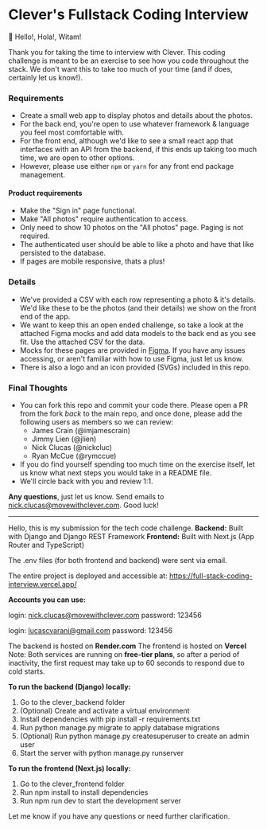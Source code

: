 # Clever's Fullstack Coding Interview

👋 Hello!, Hola!, Witam!

Thank you for taking the time to interview with Clever. This coding challenge is meant to be an exercise to see how you code throughout the stack. We don't want this to take too much of your time (and if does, certainly let us know!).

### Requirements

- Create a small web app to display photos and details about the photos.
- For the back end, you're open to use whatever framework & language you feel most comfortable with.
- For the front end, although we'd like to see a small react app that interfaces with an API from the backend, if this ends up taking too much time, we are open to other options.
- However, please use either `npm` or `yarn` for any front end package management.

#### Product requirements

- Make the "Sign in" page functional.
- Make "All photos" require authentication to access.
- Only need to show 10 photos on the "All photos" page. Paging is not required.
- The authenticated user should be able to like a photo and have that like persisted to the database.
- If pages are mobile responsive, thats a plus!

### Details

- We've provided a CSV with each row representing a photo & it's details. We'd like these to be the photos (and their details) we show on the front end of the app.
- We want to keep this an open ended challenge, so take a look at the attached Figma mocks and add data models to the back end as you see fit. Use the attached CSV for the data.
- Mocks for these pages are provided in [Figma](https://www.figma.com/file/wr1seCuhlRtoFGuz1iWgyF/Frontend-Coding-Mocks?type=design&node-id=0%3A1&mode=design&t=Uw1av3TypDUDcLAd-1). If you have any issues accessing, or aren't familiar with how to use Figma, just let us know.
- There is also a logo and an icon provided (SVGs) included in this repo.

### Final Thoughts

- You can fork this repo and commit your code there. Please open a PR from the fork _back_ to the main repo, and once done, please add the following users as members so we can review:
  - James Crain (@imjamescrain)
  - Jimmy Lien (@jlien)
  - Nick Clucas (@nickcluc)
  - Ryan McCue (@rymccue)
- If you do find yourself spending too much time on the exercise itself, let us know what next steps you would take in a README file.
- We'll circle back with you and review 1:1.

**Any questions**, just let us know. Send emails to <a href="mailto:nick.clucas@movewithclever.com">nick.clucas@movewithclever.com</a>. Good luck!

---

Hello, this is my submission for the tech code challenge.
**Backend:** Built with Django and Django REST Framework
**Frontend:** Built with Next.js (App Router and TypeScript)

The .env files (for both frontend and backend) were sent via email.

The entire project is deployed and accessible at:
https://full-stack-coding-interview.vercel.app/

**Accounts you can use:**

login: nick.clucas@movewithclever.com
password: 123456

login: lucascvarani@gmail.com
password: 123456

The backend is hosted on **Render.com**
The frontend is hosted on **Vercel**
Note: Both services are running on **free-tier plans**, so after a period of inactivity, the first request may take up to 60 seconds to respond due to cold starts.

**To run the backend (Django) locally:**

1. Go to the clever_backend folder
2. (Optional) Create and activate a virtual environment
3. Install dependencies with pip install -r requirements.txt
4. Run python manage.py migrate to apply database migrations
5. (Optional) Run python manage.py createsuperuser to create an admin user
6. Start the server with python manage.py runserver

**To run the frontend (Next.js) locally:**

1. Go to the clever_frontend folder
2. Run npm install to install dependencies
3. Run npm run dev to start the development server

Let me know if you have any questions or need further clarification.
